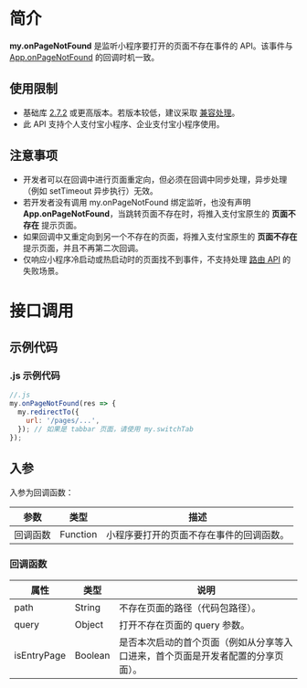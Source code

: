 # 简介

**my.onPageNotFound** 是监听小程序要打开的页面不存在事件的 API。该事件与 [App.onPageNotFound](https://opendocs.alipay.com/mini/framework/app-detail#object%20%E5%B1%9E%E6%80%A7%E8%AF%B4%E6%98%8E) 的回调时机一致。

## 使用限制

- 基础库 [2.7.2](https://opendocs.alipay.com/mini/framework/lib-upgrade-v2) 或更高版本。若版本较低，建议采取 [兼容处理](https://docs.alipay.com/mini/framework/compatibility)。
- 此 API 支持个人支付宝小程序、企业支付宝小程序使用。

## 注意事项

- 开发者可以在回调中进行页面重定向，但必须在回调中同步处理，异步处理（例如 setTimeout 异步执行）无效。
- 若开发者没有调用 my.onPageNotFound 绑定监听，也没有声明 **App.onPageNotFound**，当跳转页面不存在时，将推入支付宝原生的 **页面不存在** 提示页面。
- 如果回调中又重定向到另一个不存在的页面，将推入支付宝原生的 **页面不存在** 提示页面，并且不再第二次回调。
- 仅响应小程序冷启动或热启动时的页面找不到事件，不支持处理 [路由 API](https://opendocs.alipay.com/mini/api/fu8l65) 的失败场景。

# 接口调用

## 示例代码

### .js 示例代码

```javascript
//.js
my.onPageNotFound(res => {
  my.redirectTo({
    url: '/pages/...',
  }); // 如果是 tabbar 页面，请使用 my.switchTab
});
```

## 入参

入参为回调函数：

| **参数** | **类型** | **描述**                                 |
| -------- | -------- | ---------------------------------------- |
| 回调函数 | Function | 小程序要打开的页面不存在事件的回调函数。 |

### 回调函数

| **属性** | **类型** | **说明** |
| --- | --- | --- |
| path | String | 不存在页面的路径（代码包路径）。 |
| query | Object | 打开不存在页面的 query 参数。 |
| isEntryPage | Boolean | 是否本次启动的首个页面（例如从分享等入口进来，首个页面是开发者配置的分享页面）。 |
